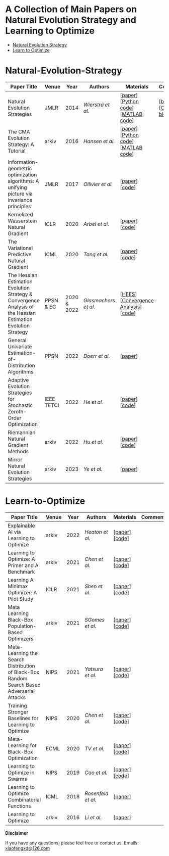 # A Collection of Main Papers on Natural Evolution Strategy and Learning to Optimize
- [Natural Evolution Strategy](#Natural-Evolution-Strategy)
- [Learn to Optimize](#Learn-to-Optimize)

# Natural-Evolution-Strategy

| Paper Title                                                  | Venue | Year | Authors        | Materials                                                    | Comment                                                      |
| ------------------------------------------------------------ | ----- | ---- | -------------- | ------------------------------------------------------------ | ------------------------------------------------------------ |
| Natural Evolution Strategies | JMLR  | 2014 | _Wierstra et al._ | [[paper](https://www.jmlr.org/papers/volume15/wierstra14a/wierstra14a.pdf)] [[Python code](https://people.idsia.ch/~tom/nes.html)] [[MATLAB code](https://people.idsia.ch/~tom/nes.html)] | [[blog](https://agustinus.kristia.de/techblog/2018/03/14/natural-gradient/)] [[Chinese blog](https://www.zhihu.com/question/266846405)] |
| The CMA Evolution Strategy: A Tutorial | arkiv  | 2016 | _Hansen et al._ | [[paper](https://arxiv.org/abs/1604.00772)] [[Python code](https://pypi.org/project/cmaes/)] [[MATLAB code](https://ww2.mathworks.cn/matlabcentral/fileexchange/52898-cma-es-in-matlab)] |  |
| Information-geometric optimization algorithms: A unifying picture via invariance principles | JMLR  | 2017 | _Ollivier et al._ | [[paper](https://www.jmlr.org/papers/volume18/14-467/14-467.pdf)] [[code](https://ludovicarnold.com/publications-fr/igocode/)] |  |
| Kernelized Wasserstein Natural Gradient | ICLR  | 2020 | _Arbel et al._ | [[paper](https://arxiv.org/abs/1910.09652)] [[code](https://github.com/MichaelArbel/KWNG)] |  |
| The Variational Predictive Natural Gradient | ICML  | 2020 | _Tang et al._ | [[paper](https://proceedings.mlr.press/v97/tang19c.html)] [[code](https://github.com/datang1992/VPNG)] |  |
| The Hessian Estimation Evolution Strategy & Convergence Analysis of the Hessian Estimation Evolution Strategy | PPSN & EC  | 2020 & 2022 | _Glasmachers et al._ | [[HEES](https://arxiv.org/pdf/2003.13256v1.pdf)] [[Convergence Analysis](https://direct.mit.edu/evco/article-abstract/30/1/27/102711/Convergence-Analysis-of-the-Hessian-Estimation)] [[code](https://www.ini.rub.de/the_institute/people/tobias-glasmachers/#software)] |  |
| General Univariate Estimation-of-Distribution Algorithms | PPSN  | 2022 | _Doerr et al._ | [[paper](https://link.springer.com/chapter/10.1007/978-3-031-14721-0_33)] |  |
| Adaptive Evolution Strategies for Stochastic Zeroth-Order Optimization | IEEE TETCI  | 2022 | _He et al._ | [[paper](https://ieeexplore.ieee.org/abstract/document/9718120)] [[code](https://github.com/hxyokokok/SES)] |  |
| Riemannian Natural Gradient Methods | arkiv  | 2022 | _Hu et al._ | [[paper](https://arxiv.org/abs/2207.07287)] [[code](https://github.com/hiroyuki-kasai/RSOpt)] |  |
| Mirror Natural Evolution Strategies | arkiv  | 2023 | _Ye et al._ | [[paper](https://arxiv.org/abs/2308.00469)] |  |

# Learn-to-Optimize
| Paper Title                                                  | Venue | Year | Authors        | Materials                                                    | Comment                                                      |
| ------------------------------------------------------------ | ----- | ---- | -------------- | ------------------------------------------------------------ | ------------------------------------------------------------ |
| Explainable AI via Learning to Optimize | arkiv  | 2022 | _Heaton et al._ | [[paper](https://arxiv.org/abs/2204.14174)] [[code](https://github.com/typal-research/xai-l2o)] |  |
| Learning to Optimize: A Primer and A Benchmark | arkiv  | 2021 | _Chen et al._ | [[paper](https://arxiv.org/abs/2103.12828)] [[code](https://github.com/VITA-Group/Open-L2O)] |  |
| Learning A Minimax Optimizer: A Pilot Study | ICLR  | 2021 | _Shen et al._ | [[paper](https://openreview.net/forum?id=nkIDwI6oO4_)] [[code](https://github.com/VITA-Group/L2O-Minimax)] |  |
| Meta Learning Black-Box Population-Based Optimizers | arkiv  | 2021 | _SGomes et al._ | [[paper](https://arxiv.org/abs/2103.03526)] [[code](https://github.com/optimization-toolbox)] |  |
| Meta-Learning the Search Distribution of Black-Box Random Search Based Adversarial Attacks | NIPS  | 2021 | _Yatsura et al._ | [[paper](https://proceedings.neurips.cc/paper/2021/hash/fdb55ce855129e05da8374059cc82728-Abstract.html)] [[code](https://github.com/boschresearch/meta-rs)] |  |
| Training Stronger Baselines for Learning to Optimize | NIPS  | 2020 | _Chen et al._ | [[paper](https://proceedings.neurips.cc/paper/2020/hash/51f4efbfb3e18f4ea053c4d3d282c4e2-Abstract.html)] [[code](https://github.com/VITA-Group/L2O-Training-Techniques)] |  |
| Meta-Learning for Black-Box Optimization | ECML  | 2020 | _TV et al._ | [[paper](https://link.springer.com/chapter/10.1007/978-3-030-46147-8_22)] [[code](https://github.com/lightingghost/chemopt)] |  |
| Learning to Optimize in Swarms | NIPS  | 2019 | _Cao et al._ | [[paper](https://proceedings.neurips.cc/paper/2019/hash/ec04e8ebba7e132043e5b4832e54f070-Abstract.html)] [[code](https://github.com/Shen-Lab/LOIS)] |  |
| Learning to Optimize Combinatorial Functions | ICML  | 2018 | _Rosenfeld et al._ | [[paper](http://proceedings.mlr.press/v80/rosenfeld18a.html)] |  |
| Learning to Optimize | arkiv  | 2016 | _Li et al._ | [[paper](https://arxiv.org/abs/1606.01885)]  |  |


**Disclaimer**

If you have any questions, please feel free to contact us.
Emails: xiaofengxd@126.com

